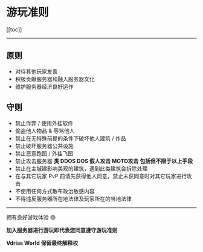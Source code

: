 # 游玩准则

[[toc]]

---

## 原则

- 对待其他玩家友善
- 积极贡献服务器和融入服务器文化
- 维护服务器经济良好运作

## 守则

- 禁止作弊 / 使用外挂软件
- 偷盗他人物品 & 辱骂他人
- 禁止在无特殊前提的条件下破坏他人建筑 / 作品
- 禁止破坏服务器公共设施
- 禁止恶意跑图 / 外挂飞图
- 禁止攻击服务器 **类 DDOS DOS 假人攻击 MOTD攻击 包括但不限于以上手段**
- 禁止在主城建影响美观的建筑，遇到此类建筑会拆除处理
- 在与其它玩家 PvP 前请先获得他人同意，禁止未获同意时对其它玩家进行攻击
- 不使用任何方式散布政治敏感内容
- 不得违反服务器所在地法律及玩家所在的当地法律

---

拥有良好游戏体验 :smile:

**加入服务器进行游玩即代表您同意遵守游玩准则**

**Vdrias World 保留最终解释权**
